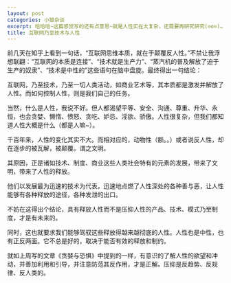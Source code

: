 ```yaml
---
layout: post
categories: 小狼杂谈
excerpt: 哈哈哈~这篇感觉写的还有点意思~就是人性实在太复杂，还需要再研究研究(⊙o⊙)…
title: 互联网乃至技术与人性
---
```


前几天在知乎上看到一句话，“互联网思维本质，就在于颠覆反人性。”不禁让我浮想联翩：“互联网的本质是连接”、“技术就是生产力”、“蒸汽机的普及解放了迫于生产的奴隶”、“技术是中性的”这些语句在脑中盘旋。最终得出一句结论：

互联网，乃至技术，乃至一切人类活动，如商业艺术等，其本质都是激发并解放了人性。而如何控制人性，则是我们自己的任务。

当然，什么是人性，我说不好。但人都渴望平等、安全、沟通、尊重、升华、永恒，也会贪婪、懒惰、愤怒、贪吃、妒忌、淫欲、骄傲。人性很复杂，但我们都知道人性大概是什么（都是人嘛~）。

千百年来，人性的变化其实不大。而相对应的，动物性（额。。）或者说反人性，却在逐步的被瓦解，被颠覆。谓之文明。

其原因，正是诸如技术、制度、商业这些人类社会特有的元素的发展，带来了文明，带来了人性的释放。

他们以发展最为迅速的技术为代表，迅速地点燃了人性深处的各种善与恶，让人性能够有各种释放的途径，各种发泄的出口。

不妨在这得出个结论，具有释放人性而不是压抑人性的产品、技术、模式乃至制度，才是有未来的。

同时，这也就要求我们能够驾驭这些释放得越来越彻底的人性。人性也是中性，也有正反两面。它不总是好的，取决于能否有效的释放和制约。

就如上周写的文章《贪婪与恐惧》中提到的一样，有意识的了解人性的欲望和冲动，并善加利用和引导，并注意防范其反作用，才是正解。压抑是反趋势、反规律、反人类的。
